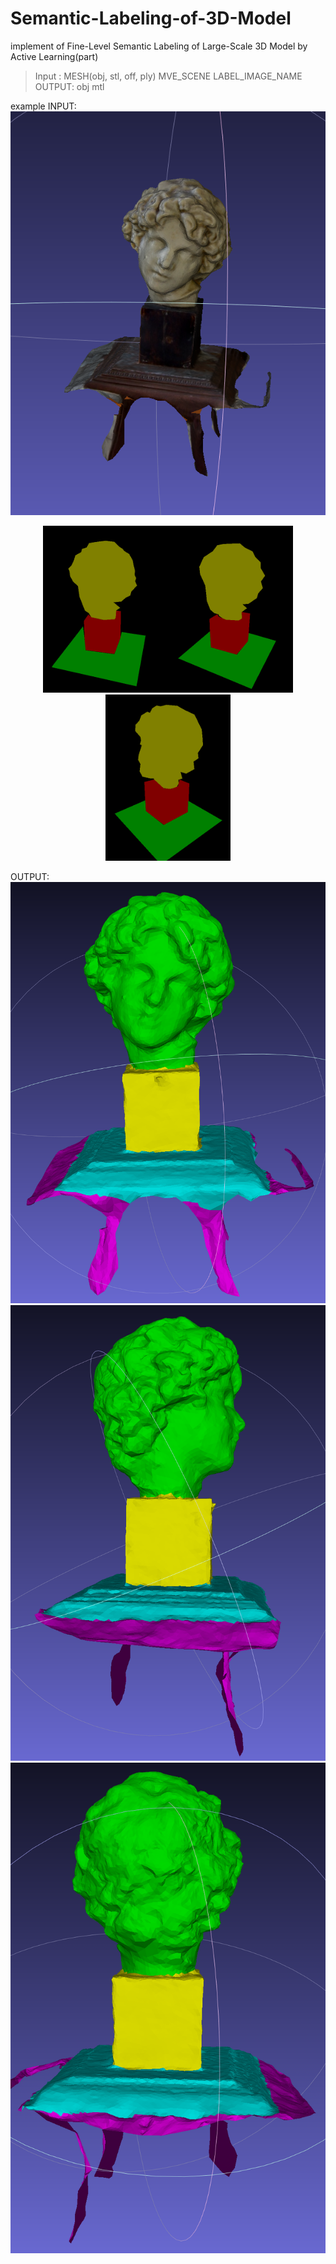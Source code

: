 # Semantic-Labeling-of-3D-Model
implement of Fine-Level Semantic Labeling of Large-Scale 3D Model by Active Learning(part) 
> Input :
MESH(obj, stl, off, ply) MVE_SCENE LABEL_IMAGE_NAME 
>OUTPUT:
obj mtl




example
INPUT:
![mesh](./src/mesh.png)

<center class="half">
    <img src=./src/label1.png width="200"/><img src=./src/label2.png width="200"/><img src="./src/label3.png" width="200"/>
</center>


OUTPUT:
![result](./src/result1.png)
![result](./src/result2.png)
![result](./src/result3.png)